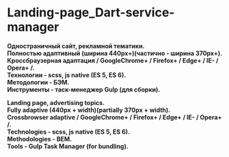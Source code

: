 # Landing-page_Dart-service-manager
<strong>
Одностраничный сайт, рекламной тематики. <br/>
Полностью адаптивный (ширина 440px+)(частично - ширина 370px+). <br/>
Кроссбраузерная адаптация / GoogleChrome+ / Firefox+ / Edge+ / IE- / Opera+ /. <br/>
Технологии - scss, js native (ES 5, ES 6).<br/>
Методологии - БЭМ. <br/>
Инструменты - таск-менеджер Gulp (для сборки). <br/>

Landing page, advertising topics. <br/>
Fully adaptive (440px + width)(partially 370px + width). <br/>
Crossbrowser adaptive / GoogleChrome+ / Firefox+ / Edge+ / IE- / Opera+ /. <br/>
Technologies - scss, js native (ES 5, ES 6). <br/> 
Methodologies - BEM. <br/>
Tools - Gulp Task Manager (for bundling). <br/>
</strong>
